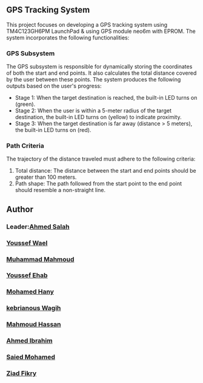 ## GPS Tracking System

This project focuses on developing a GPS tracking system using TM4C123GH6PM LaunchPad & using GPS module neo6m with EPROM. The system incorporates the following functionalities:

### GPS Subsystem
The GPS subsystem is responsible for dynamically storing the coordinates of both the start and end points. It also calculates the total distance covered by the user between these points. The system produces the following outputs based on the user's progress:

- Stage 1: When the target destination is reached, the built-in LED turns on (green).
- Stage 2: When the user is within a 5-meter radius of the target destination, the built-in LED turns on (yellow) to indicate proximity.
- Stage 3: When the target destination is far away (distance > 5 meters), the built-in LED turns on (red).

### Path Criteria
The trajectory of the distance traveled must adhere to the following criteria:

1. Total distance: The distance between the start and end points should be greater than 100 meters.
2. Path shape: The path followed from the start point to the end point should resemble a non-straight line.

## Author
### Leader:[Ahmed Salah](https://github.com/youssefashmawy)
### [Youssef Wael](https://github.com/youssefashmawy)
### [Muhammad Mahmoud](https://github.com/skipcl4ss)
### [Youssef Ehab](https://github.com/Youssef231001)
### [Mohamed Hany](https://github.com/Mohamed-Hany-123)
### [kebrianous Wagih](https://github.com/kebrianous-wagih)
### [Mahmoud Hassan](https://github.com/MahmoudHassan72)
### [Ahmed Ibrahim](https://github.com/ahmeedibrahim)
### [Saied Mohamed](https://github.com/Saa3ed)
### [Ziad Fikry](https://github.com/ZiadFikry)
